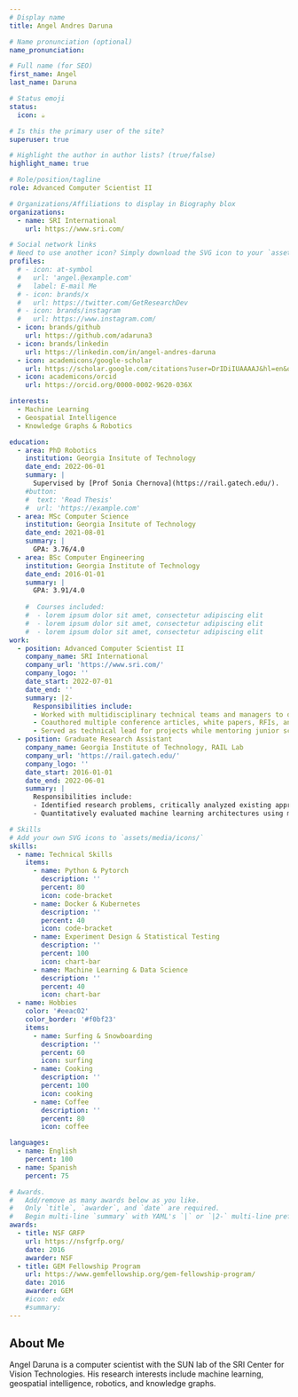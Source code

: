 ```yaml
---
# Display name
title: Angel Andres Daruna

# Name pronunciation (optional)
name_pronunciation:

# Full name (for SEO)
first_name: Angel
last_name: Daruna

# Status emoji
status:
  icon: ☕️

# Is this the primary user of the site?
superuser: true

# Highlight the author in author lists? (true/false)
highlight_name: true

# Role/position/tagline
role: Advanced Computer Scientist II

# Organizations/Affiliations to display in Biography blox
organizations:
  - name: SRI International
    url: https://www.sri.com/

# Social network links
# Need to use another icon? Simply download the SVG icon to your `assets/media/icons/` folder.
profiles:
  # - icon: at-symbol
  #   url: 'angel.@example.com'
  #   label: E-mail Me
  # - icon: brands/x
  #   url: https://twitter.com/GetResearchDev
  # - icon: brands/instagram
  #   url: https://www.instagram.com/
  - icon: brands/github
    url: https://github.com/adaruna3
  - icon: brands/linkedin
    url: https://linkedin.com/in/angel-andres-daruna
  - icon: academicons/google-scholar
    url: https://scholar.google.com/citations?user=DrIDiIUAAAAJ&hl=en&oi=ao
  - icon: academicons/orcid
    url: https://orcid.org/0000-0002-9620-036X

interests:
  - Machine Learning
  - Geospatial Intelligence
  - Knowledge Graphs & Robotics

education:
  - area: PhD Robotics
    institution: Georgia Insitute of Technology
    date_end: 2022-06-01
    summary: |
      Supervised by [Prof Sonia Chernova](https://rail.gatech.edu/).
    #button:
    #  text: 'Read Thesis'
    #  url: 'https://example.com'
  - area: MSc Computer Science
    institution: Georgia Insitute of Technology
    date_end: 2021-08-01
    summary: |
      GPA: 3.76/4.0
  - area: BSc Computer Engineering
    institution: Georgia Institute of Technology
    date_end: 2016-01-01
    summary: |
      GPA: 3.91/4.0
      
    #  Courses included:
    #  - lorem ipsum dolor sit amet, consectetur adipiscing elit
    #  - lorem ipsum dolor sit amet, consectetur adipiscing elit
    #  - lorem ipsum dolor sit amet, consectetur adipiscing elit
work:
  - position: Advanced Computer Scientist II
    company_name: SRI International
    company_url: 'https://www.sri.com/'
    company_logo: ''
    date_start: 2022-07-01
    date_end: ''
    summary: |2-
      Responsibilities include:
      - Worked with multidisciplinary technical teams and managers to design, implement, evaluate, and transition novel machine learning algorithms given minimal guidelines and problem constraints
      - Coauthored multiple conference articles, white papers, RFIs, and full technical proposals for government agencies including DARPA, NGA, and ARPA-E
      - Served as technical lead for projects while mentoring junior scientists
  - position: Graduate Research Assistant
    company_name: Georgia Institute of Technology, RAIL Lab
    company_url: 'https://rail.gatech.edu/'
    company_logo: ''
    date_start: 2016-01-01
    date_end: 2022-06-01
    summary: |
      Responsibilities include:
      - Identified research problems, critically analyzed existing approaches, and developed scalable machine learning pipelines using Python, Pytorch
      - Quantitatively evaluated machine learning architectures using multiple performance metrics to extract actionable, data-driven conclusions

# Skills
# Add your own SVG icons to `assets/media/icons/`
skills:
  - name: Technical Skills
    items:
      - name: Python & Pytorch
        description: ''
        percent: 80
        icon: code-bracket
      - name: Docker & Kubernetes
        description: ''
        percent: 40
        icon: code-bracket
      - name: Experiment Design & Statistical Testing
        description: ''
        percent: 100
        icon: chart-bar
      - name: Machine Learning & Data Science
        description: ''
        percent: 40
        icon: chart-bar
  - name: Hobbies
    color: '#eeac02'
    color_border: '#f0bf23'
    items:
      - name: Surfing & Snowboarding
        description: ''
        percent: 60
        icon: surfing
      - name: Cooking
        description: ''
        percent: 100
        icon: cooking
      - name: Coffee
        description: ''
        percent: 80
        icon: coffee

languages:
  - name: English
    percent: 100
  - name: Spanish
    percent: 75

# Awards.
#   Add/remove as many awards below as you like.
#   Only `title`, `awarder`, and `date` are required.
#   Begin multi-line `summary` with YAML's `|` or `|2-` multi-line prefix and indent 2 spaces below.
awards:
  - title: NSF GRFP
    url: https://nsfgrfp.org/
    date: 2016
    awarder: NSF
  - title: GEM Fellowship Program
    url: https://www.gemfellowship.org/gem-fellowship-program/
    date: 2016
    awarder: GEM
    #icon: edx
    #summary:
---
```


## About Me

Angel Daruna is a computer scientist with the SUN lab of the SRI Center for Vision Technologies. His research interests include machine learning, geospatial intelligence, robotics, and knowledge graphs.
